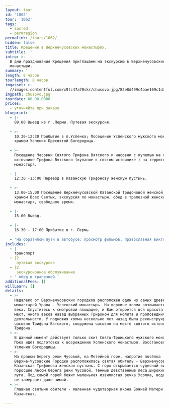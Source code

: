 ```yaml
---
layout: tour
id: '1062'
tour: '1062'
tags:
  - sacred
  - permregion
permalink: /tours/1062/
hidden: false
title: Крещение в Верхнечусовских монастырях.
subtitle: ''
intro: >-
  В дни празднования Крещения приглашаем на экскурсию в Верхнечусовские
  монастыри.
summary: ''
length: 8 часов
tourlength: 8 часов
imgasset: >-
  //images.contentful.com/x9tc47a70skr/chusovo.jpg/82e8d499c4bae109c1d39463cbdaf013/chusovo.jpg
imgpath: chusovo.jpg
tourdate: 00.00.0000
prices:
  - уточняйте при заказе
blueprint:
  - |-
    09.00 Выезд из г .Перми. Путевая экскурсия.
     
  - >-
    10.30-12:30 Прибытие в п.Успенка; Посещение Успенского мужского монастыря с
    храмом Успения Пресвятой Богородицы.
     
  - >-
    Посещение Часовни Святого Трифона Вятского и часовни с купелью на святом
    источнике Трифона Вятского (купание в святом источнике ) на территории
    монастыря.
     
  - |-
    12:30 -13:00 Переезд в Казанскую Трифонову женскую пустынь.
     
  - >-
    13.00-15.00 Посещение Верхнечусовской Казанской Трифоновой женской пустыни с
    храмом Всех Святых, экскурсия по монастырю, обед в трапезной женского
    монастыря, свободное время.
     
  - |-
    15.00 Выезд.
     
  - |-
    16.30 - 17:00 Прибытие в г. Пермь
     
  - 'На обратнлом пути в автобусе: просмотр фильмов, православная викторина.'
includes:
  - |
    транспорт
  - |2
     путевая экскурсия
  - |2
     экскурсионное обслуживание
  - ' обед в трапезной.'
additionalFees: []
willLearn: []
details:
  - >-
    Недалеко от Верхнечусовских городков расположен один из самых древних
    монастырей Урала - Успенский монастырь. На вершине холма возвышается храм 19
    века. Спуститесь к смотровой площадке, и Вам откроется вся красота этих
    мест, много веков назад выбранных Трифоном для молитв и проповеднической
    деятельности. У подножия холма несколько лет назад была реконструирована
    часовня Трифона Вятского, сооружена часовня на месте святого источника
    Трифона.
  - >-
    В данный момент действует только скит Свято-Троицкого мужского монастыря.
    Пока идёт подготовка к возрождению Успенского монастыря. Восстановлен храм
    Успения Богородицы.
  - >-
    На правом берегу реки Чусовой, на Метейной горе, напротив посёлка
    Верхне-Чусовские Городки расположилась святая обитель - Верхнечусовская
    Казанская Трифонова женская пустынь. С горы открывается чудесный вид:
    поросшие лесом берега реки Чусовой, тёмные девственные леса,широкие поля и
    луга. Под самой горой бежит маленькая извилистая речка Усолка, вода которой
    не замерзает даже зимой.
  - >-
    Главная святыня обители - явленная чудотворная икона Божией Матери
    Казанская.

---
```

